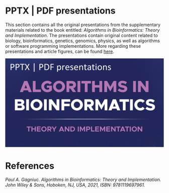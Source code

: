 # PPTX | PDF presentations

This section contains all the original presentations from the supplementary materials related to the book entitled: <i>Algorithms in Bioinformatics: Theory and Implementation</i>. The presentations contain original content related to biology, bioinformatics, genetics, genomics, physics, as well as algorithms or software programming implementations. More regarding these presentations and article figures, can be found [here](https://figshare.com/authors/Paul_A_Gagniuc/1818325).

![screenshot](https://github.com/Gagniuc/Presentations/blob/main/Bioinformatics.png?raw=true)

# References

<i>Paul A. Gagniuc. Algorithms in Bioinformatics: Theory and Implementation. John Wiley & Sons, Hoboken, NJ, USA, 2021, ISBN: 9781119697961.</i>
